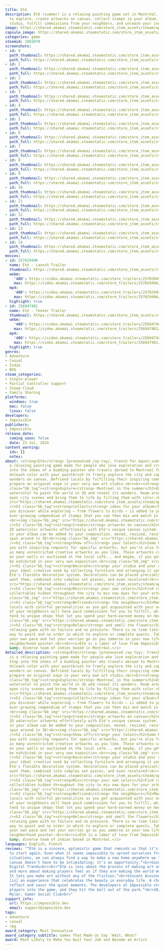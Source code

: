 ```yaml
---
title: Été
description: Été (summer) is a relaxing painting game set in Montréal. Color the city
  to explore, create artworks on canvas, collect stamps in your album, decorate your
  studio, fulfill commissions from your neighbors, and unleash your inner artist!
image: https://shared.akamai.steamstatic.com/store_item_assets/steam/apps/1065070/header.jpg?t=1731731430
capsule_image: https://shared.akamai.steamstatic.com/store_item_assets/steam/apps/1065070/capsule_231x87.jpg?t=1731731430
categories: game
steamid: 1065070
screenshots:
- id: 0
  path_thumbnail: https://shared.akamai.steamstatic.com/store_item_assets/steam/apps/1065070/ss_76165479732e4b6d9575d43f0d41b5b215fcab87.600x338.jpg?t=1731731430
  path_full: https://shared.akamai.steamstatic.com/store_item_assets/steam/apps/1065070/ss_76165479732e4b6d9575d43f0d41b5b215fcab87.1920x1080.jpg?t=1731731430
- id: 1
  path_thumbnail: https://shared.akamai.steamstatic.com/store_item_assets/steam/apps/1065070/ss_5f988403189bba1098d511de4c01a38a1e4375ee.600x338.jpg?t=1731731430
  path_full: https://shared.akamai.steamstatic.com/store_item_assets/steam/apps/1065070/ss_5f988403189bba1098d511de4c01a38a1e4375ee.1920x1080.jpg?t=1731731430
- id: 2
  path_thumbnail: https://shared.akamai.steamstatic.com/store_item_assets/steam/apps/1065070/ss_88cf7ff7547446d8bb41fb2aa112b191dbb31c2a.600x338.jpg?t=1731731430
  path_full: https://shared.akamai.steamstatic.com/store_item_assets/steam/apps/1065070/ss_88cf7ff7547446d8bb41fb2aa112b191dbb31c2a.1920x1080.jpg?t=1731731430
- id: 3
  path_thumbnail: https://shared.akamai.steamstatic.com/store_item_assets/steam/apps/1065070/ss_77f01fe2e8398c2f7600c6c7b39351f1e49643cd.600x338.jpg?t=1731731430
  path_full: https://shared.akamai.steamstatic.com/store_item_assets/steam/apps/1065070/ss_77f01fe2e8398c2f7600c6c7b39351f1e49643cd.1920x1080.jpg?t=1731731430
- id: 4
  path_thumbnail: https://shared.akamai.steamstatic.com/store_item_assets/steam/apps/1065070/ss_632ff0dd2e0554b19518891197347b4c588b66a3.600x338.jpg?t=1731731430
  path_full: https://shared.akamai.steamstatic.com/store_item_assets/steam/apps/1065070/ss_632ff0dd2e0554b19518891197347b4c588b66a3.1920x1080.jpg?t=1731731430
- id: 5
  path_thumbnail: https://shared.akamai.steamstatic.com/store_item_assets/steam/apps/1065070/ss_9fa180b39841cbc1d84872b5583b8fe9f45eac68.600x338.jpg?t=1731731430
  path_full: https://shared.akamai.steamstatic.com/store_item_assets/steam/apps/1065070/ss_9fa180b39841cbc1d84872b5583b8fe9f45eac68.1920x1080.jpg?t=1731731430
- id: 6
  path_thumbnail: https://shared.akamai.steamstatic.com/store_item_assets/steam/apps/1065070/ss_a40b834fd19a1b937032200bdb965b3a78c8ee56.600x338.jpg?t=1731731430
  path_full: https://shared.akamai.steamstatic.com/store_item_assets/steam/apps/1065070/ss_a40b834fd19a1b937032200bdb965b3a78c8ee56.1920x1080.jpg?t=1731731430
- id: 7
  path_thumbnail: https://shared.akamai.steamstatic.com/store_item_assets/steam/apps/1065070/ss_e251afacf3303bd09a041f39439bad5c9cae45ca.600x338.jpg?t=1731731430
  path_full: https://shared.akamai.steamstatic.com/store_item_assets/steam/apps/1065070/ss_e251afacf3303bd09a041f39439bad5c9cae45ca.1920x1080.jpg?t=1731731430
- id: 8
  path_thumbnail: https://shared.akamai.steamstatic.com/store_item_assets/steam/apps/1065070/ss_f1effc3437b082b8ef56c63f955bbbb8c393e3d4.600x338.jpg?t=1731731430
  path_full: https://shared.akamai.steamstatic.com/store_item_assets/steam/apps/1065070/ss_f1effc3437b082b8ef56c63f955bbbb8c393e3d4.1920x1080.jpg?t=1731731430
- id: 9
  path_thumbnail: https://shared.akamai.steamstatic.com/store_item_assets/steam/apps/1065070/ss_e67a55b0870aa1cf3f61943149f6cffcb2665b3f.600x338.jpg?t=1731731430
  path_full: https://shared.akamai.steamstatic.com/store_item_assets/steam/apps/1065070/ss_e67a55b0870aa1cf3f61943149f6cffcb2665b3f.1920x1080.jpg?t=1731731430
- id: 10
  path_thumbnail: https://shared.akamai.steamstatic.com/store_item_assets/steam/apps/1065070/ss_edfa42e8ac2be9da6bf0dba7499e42c87f201fa4.600x338.jpg?t=1731731430
  path_full: https://shared.akamai.steamstatic.com/store_item_assets/steam/apps/1065070/ss_edfa42e8ac2be9da6bf0dba7499e42c87f201fa4.1920x1080.jpg?t=1731731430
- id: 11
  path_thumbnail: https://shared.akamai.steamstatic.com/store_item_assets/steam/apps/1065070/ss_14b3b47de01610999cbecd0225402c07c9c01fd3.600x338.jpg?t=1731731430
  path_full: https://shared.akamai.steamstatic.com/store_item_assets/steam/apps/1065070/ss_14b3b47de01610999cbecd0225402c07c9c01fd3.1920x1080.jpg?t=1731731430
- id: 12
  path_thumbnail: https://shared.akamai.steamstatic.com/store_item_assets/steam/apps/1065070/ss_b3c10dc1cbbf263ffa1d549060542049f1488d16.600x338.jpg?t=1731731430
  path_full: https://shared.akamai.steamstatic.com/store_item_assets/steam/apps/1065070/ss_b3c10dc1cbbf263ffa1d549060542049f1488d16.1920x1080.jpg?t=1731731430
- id: 13
  path_thumbnail: https://shared.akamai.steamstatic.com/store_item_assets/steam/apps/1065070/ss_659c9e81ad120e1e744aead006c82fcfb3f1c781.600x338.jpg?t=1731731430
  path_full: https://shared.akamai.steamstatic.com/store_item_assets/steam/apps/1065070/ss_659c9e81ad120e1e744aead006c82fcfb3f1c781.1920x1080.jpg?t=1731731430
- id: 14
  path_thumbnail: https://shared.akamai.steamstatic.com/store_item_assets/steam/apps/1065070/ss_46d606ee50f9b9b5120cc051db617b1ec37d5959.600x338.jpg?t=1731731430
  path_full: https://shared.akamai.steamstatic.com/store_item_assets/steam/apps/1065070/ss_46d606ee50f9b9b5120cc051db617b1ec37d5959.1920x1080.jpg?t=1731731430
movies:
- id: 257029496
  name: Été - Launch Trailer
  thumbnail: https://shared.akamai.steamstatic.com/store_item_assets/steam/apps/257029496/movie.293x165.jpg?t=1717864774
  webm:
    '480': https://video.akamai.steamstatic.com/store_trailers/257029496/movie480_vp9.webm?t=1717864774
    max: https://video.akamai.steamstatic.com/store_trailers/257029496/movie_max_vp9.webm?t=1717864774
  mp4:
    '480': https://video.akamai.steamstatic.com/store_trailers/257029496/movie480.mp4?t=1717864774
    max: https://video.akamai.steamstatic.com/store_trailers/257029496/movie_max.mp4?t=1717864774
  highlight: true
- id: 256947481
  name: Été - Teaser Trailer
  thumbnail: https://shared.akamai.steamstatic.com/store_item_assets/steam/apps/256947481/movie.293x165.jpg?t=1684338313
  webm:
    '480': https://video.akamai.steamstatic.com/store_trailers/256947481/movie480_vp9.webm?t=1684338313
    max: https://video.akamai.steamstatic.com/store_trailers/256947481/movie_max_vp9.webm?t=1684338313
  mp4:
    '480': https://video.akamai.steamstatic.com/store_trailers/256947481/movie480.mp4?t=1684338313
    max: https://video.akamai.steamstatic.com/store_trailers/256947481/movie_max.mp4?t=1684338313
  highlight: true
genres:
- Adventure
- Casual
- Indie
- RPG
steam_categories:
- Single-player
- Partial Controller Support
- Steam Cloud
- Family Sharing
platforms:
  windows: true
  mac: false
  linux: false
developers:
- Impossible
publishers:
- Impossible
release_date:
  coming_soon: false
  date: 23 Jul, 2024
content_warning:
  ids: []
  notes:
about: <strong>Été</strong> [pronounced /ay·tay/, French for &quot;summer&quot;] is
  a relaxing painting game made for people who love exploration and creativity. Step
  into the shoes of a budding painter who travels abroad to Montreal for a summer.
  Unleash color with your paintbrush to freely explore the city and capture its everyday
  wonders on canvas. Befriend locals by fulfilling their inspiring commissions or
  prepare an original expo in your very own art studio.<br><br><strong>Features:</strong><h2
  class="bb_tag"><strong>Explore</strong> Montreal in the summer</h2>Use gorgeous
  watercolor to paint the world in 3D and reveal its wonders. Roam around peaceful
  open city scenes and bring them to life by filling them with color.<br><img class="bb_img"
  src="https://shared.akamai.steamstatic.com/store_item_assets/steam/apps/1065070/extras/Header_Exploration.gif?t=1731731430"
  /><h2 class="bb_tag"><strong>Collect</strong> ideas for your album</h2>Everything
  you discover while exploring — from flowers to birds — is added to your album, an
  ever-growing compendium of stamps that you can then mix and match in your artworks.
  <br><img class="bb_img" src="https://shared.akamai.steamstatic.com/store_item_assets/steam/apps/1065070/extras/Header_Album.gif?t=1731731430"
  /><h2 class="bb_tag"><strong>Create</strong> artworks on canvas</h2>Create gorgeous
  2D watercolor artworks effortlessly with Été's unique canvas system. Any stamp collected
  in your album can be added to your composition, moved, resized, recolored, and even
  spun around in 3D!<br><img class="bb_img" src="https://shared.akamai.steamstatic.com/store_item_assets/steam/apps/1065070/extras/Header_Canvas.gif?t=1731731430"
  /><h2 class="bb_tag"><strong>Show off</strong> your talent</h2>Some NPCs will commission
  you with inspiring requests for specific artworks, but you're also free to paint
  as many unrestricted creative artworks as you like. Those artworks can then be hung
  on your walls or auctioned at the local café... and maybe, if you get famous enough,
  be exhibited in your very own exposition.<br><img class="bb_img" src="https://shared.akamai.steamstatic.com/store_item_assets/steam/apps/1065070/extras/Header_Gallery.gif?t=1731731430"
  /><h2 class="bb_tag"><strong>Decorate</strong> your studio and your apartment</h2>Build
  your ideal creative nook by collecting furniture and arranging it your way with
  Été's flexible decoration system. Decorations can be placed precisely where you
  want them, combined into complex set pieces, and even recolored!<br><img class="bb_img"
  src="https://shared.akamai.steamstatic.com/store_item_assets/steam/apps/1065070/extras/Header_Decoration.gif?t=1731731430"
  /><h2 class="bb_tag"><strong>Mix</strong> your own colors</h2>Find rare pigment
  collectibles hidden throughout the city to mix new dyes for your artworks and decorations.<br><img
  class="bb_img" src="https://shared.akamai.steamstatic.com/store_item_assets/steam/apps/1065070/extras/Header_Progression.gif?t=1731731430"
  /><h2 class="bb_tag"><strong>Befriend</strong> the neighbours</h2>Meet dozens of
  locals with colorful personalities as you get acquainted with your new city. Some
  of your neighbours will have paid commissions for you to fulfill, while others will
  tend to unique shops that let you spend your hard-earned money on decorations.<br><img
  class="bb_img" src="https://shared.akamai.steamstatic.com/store_item_assets/steam/apps/1065070/extras/Header_Story.gif?t=1731731430"
  /><h2 class="bb_tag"><strong>Relax</strong> and smell the flowers</h2>Été is a deeply
  relaxing game with no failure and no pressure. There is no time limit, no wrong
  way to paint and no order in which to explore or complete quests. Take things at
  your own pace and let your worries go as you immerse in your new life as the friendly
  neighborhood painter.<br><br><i>Été is a labor of love from Impossible, a small
  &amp; diverse team of indies based in Montréal.</i>
detailed_description: <strong>Été</strong> [pronounced /ay·tay/, French for &quot;summer&quot;]
  is a relaxing painting game made for people who love exploration and creativity.
  Step into the shoes of a budding painter who travels abroad to Montreal for a summer.
  Unleash color with your paintbrush to freely explore the city and capture its everyday
  wonders on canvas. Befriend locals by fulfilling their inspiring commissions or
  prepare an original expo in your very own art studio.<br><br><strong>Features:</strong><h2
  class="bb_tag"><strong>Explore</strong> Montreal in the summer</h2>Use gorgeous
  watercolor to paint the world in 3D and reveal its wonders. Roam around peaceful
  open city scenes and bring them to life by filling them with color.<br><img class="bb_img"
  src="https://shared.akamai.steamstatic.com/store_item_assets/steam/apps/1065070/extras/Header_Exploration.gif?t=1731731430"
  /><h2 class="bb_tag"><strong>Collect</strong> ideas for your album</h2>Everything
  you discover while exploring — from flowers to birds — is added to your album, an
  ever-growing compendium of stamps that you can then mix and match in your artworks.
  <br><img class="bb_img" src="https://shared.akamai.steamstatic.com/store_item_assets/steam/apps/1065070/extras/Header_Album.gif?t=1731731430"
  /><h2 class="bb_tag"><strong>Create</strong> artworks on canvas</h2>Create gorgeous
  2D watercolor artworks effortlessly with Été's unique canvas system. Any stamp collected
  in your album can be added to your composition, moved, resized, recolored, and even
  spun around in 3D!<br><img class="bb_img" src="https://shared.akamai.steamstatic.com/store_item_assets/steam/apps/1065070/extras/Header_Canvas.gif?t=1731731430"
  /><h2 class="bb_tag"><strong>Show off</strong> your talent</h2>Some NPCs will commission
  you with inspiring requests for specific artworks, but you're also free to paint
  as many unrestricted creative artworks as you like. Those artworks can then be hung
  on your walls or auctioned at the local café... and maybe, if you get famous enough,
  be exhibited in your very own exposition.<br><img class="bb_img" src="https://shared.akamai.steamstatic.com/store_item_assets/steam/apps/1065070/extras/Header_Gallery.gif?t=1731731430"
  /><h2 class="bb_tag"><strong>Decorate</strong> your studio and your apartment</h2>Build
  your ideal creative nook by collecting furniture and arranging it your way with
  Été's flexible decoration system. Decorations can be placed precisely where you
  want them, combined into complex set pieces, and even recolored!<br><img class="bb_img"
  src="https://shared.akamai.steamstatic.com/store_item_assets/steam/apps/1065070/extras/Header_Decoration.gif?t=1731731430"
  /><h2 class="bb_tag"><strong>Mix</strong> your own colors</h2>Find rare pigment
  collectibles hidden throughout the city to mix new dyes for your artworks and decorations.<br><img
  class="bb_img" src="https://shared.akamai.steamstatic.com/store_item_assets/steam/apps/1065070/extras/Header_Progression.gif?t=1731731430"
  /><h2 class="bb_tag"><strong>Befriend</strong> the neighbours</h2>Meet dozens of
  locals with colorful personalities as you get acquainted with your new city. Some
  of your neighbours will have paid commissions for you to fulfill, while others will
  tend to unique shops that let you spend your hard-earned money on decorations.<br><img
  class="bb_img" src="https://shared.akamai.steamstatic.com/store_item_assets/steam/apps/1065070/extras/Header_Story.gif?t=1731731430"
  /><h2 class="bb_tag"><strong>Relax</strong> and smell the flowers</h2>Été is a deeply
  relaxing game with no failure and no pressure. There is no time limit, no wrong
  way to paint and no order in which to explore or complete quests. Take things at
  your own pace and let your worries go as you immerse in your new life as the friendly
  neighborhood painter.<br><br><i>Été is a labor of love from Impossible, a small
  &amp; diverse team of indies based in Montréal.</i>
languages: English, French
reviews: "“Été is a sincere, optimistic game that reminds us that it’s never too late
  to start again. Even when it seems impossible to uproot ourselves from our current
  situations, we can always find a way to make a new home anywhere we land. A blank
  canvas doesn’t have to be intimidating; it’s an opportunity.”<br>Giovanni Colantonio,
  Digital Trends<br><br>“Été is less about the process of making art on a canvas,
  and more about making players feel as if they are making the world more beautiful.
  It lets you make art without any of the friction.”<br>Vincent Acovino, The Guardian<br><br>“Été
  [is] an experience that celebrates the beauty in everyday life. A chance to pause,
  reflect and savor the quiet moments. The developers at Impossible strived to immerse
  players into the game, and they hit the ball out of the park.”<br>10/10 – Bright
  Mylar, Gamer Social Club<br>"
support_info:
  url: https://impossible.dev
  email: support@imposible.dev
tags:
- adventure
- casual
- rpg
award_category: Most Innovative
award_category_subtitle: Games That Made Us Say 'Wait, What?'
award: Most Likely to Make You Quit Your Job and Become an Artist
---
```


